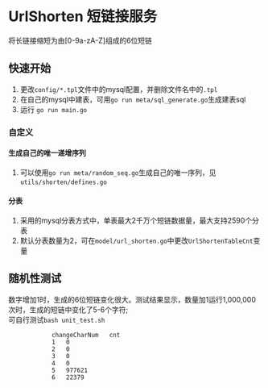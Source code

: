 # UrlShorten 短链接服务
将长链接缩短为由[0-9a-zA-Z]组成的6位短链  

## 快速开始
1. 更改`config/*.tpl`文件中的mysql配置，并删除文件名中的`.tpl`
2. 在自己的mysql中建表，可用`go run meta/sql_generate.go`生成建表sql
3. 运行 `go run main.go`

### 自定义
#### 生成自己的唯一递增序列
1. 可以使用`go run meta/random_seq.go`生成自己的唯一序列，见`utils/shorten/defines.go`

#### 分表
1. 采用的mysql分表方式中，单表最大2千万个短链数据量，最大支持2590个分表
2. 默认分表数量为2，可在`model/url_shorten.go`中更改`UrlShortenTableCnt`变量

## 随机性测试
数字增加1时，生成的6位短链变化很大。测试结果显示，数量加1运行1,000,000次时，生成的短链中变化了5-6个字符;  
可自行测试`bash unit_test.sh`
```
        	changeCharNum	cnt
        	1	0
        	2	0
        	3	0
        	4	0
        	5	977621
        	6	22379
```
